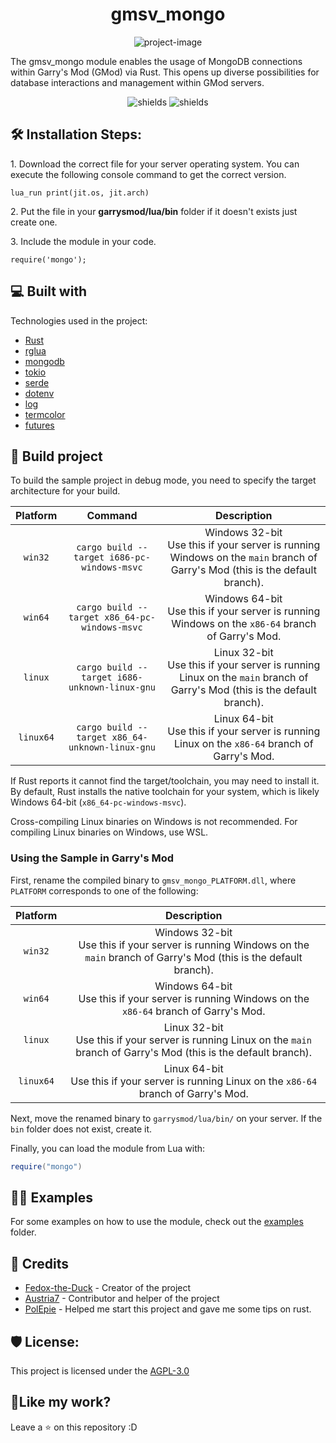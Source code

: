 <h1 align="center" id="title">gmsv_mongo</h1>

<p align="center"><img src="https://socialify.git.ci/Fedox-die-Ente/gmsv_mongo/image?font=Jost&issues=1&language=1&name=1&owner=1&pattern=Floating%20Cogs&pulls=1&stargazers=1&theme=Dark" alt="project-image"></p>
<p id="description">The gmsv_mongo module enables the usage of MongoDB connections within Garry's Mod (GMod) via Rust. This opens up diverse possibilities for database interactions and management within GMod servers.</p>

<p align="center"><img src="https://img.shields.io/badge/License-MIT-green" alt="shields">   <img src="https://img.shields.io/github/release/Fedox-die-Ente/gmsv_mongo?include_prereleases=&amp;sort=semver&amp;color=green" alt="shields"></p>

<h2>🛠️ Installation Steps:</h2>

<p>1. Download the correct file for your server operating system. You can execute the following console command to get the correct version.</p>

```
lua_run print(jit.os, jit.arch)
```

<p>2. Put the file in your <b>garrysmod/lua/bin</b> folder if it doesn't exists just create one.</p>

<p>3. Include the module in your code.</p>

```
require('mongo');
```

<h2>💻 Built with</h2>

Technologies used in the project:

* [Rust](https://www.rust.de/startseite)
* [rglua](https://github.com/Vurv78/rglua)
* [mongodb](https://github.com/mongodb/mongo-rust-driver)
* [tokio](https://docs.rs/tokio/1.37.0/tokio/index.html)
* [serde](https://docs.rs/serde/latest/serde/)
* [dotenv](https://docs.rs/dotenv/0.15.0/dotenv/)
* [log](https://docs.rs/log/0.4.21/log/)
* [termcolor](https://docs.rs/termcolor/1.4.1/termcolor/)
* [futures](https://docs.rs/futures/0.3.30/futures/)

<h2>🔨 Build project</h2>

To build the sample project in debug mode, you need to specify the target architecture for your build.

| Platform  |                     Command                     |                                                          Description                                                           |
|:---------:|:-----------------------------------------------:|:------------------------------------------------------------------------------------------------------------------------------:|
|  `win32`  |   `cargo build --target i686-pc-windows-msvc`   | Windows 32-bit<br>Use this if your server is running Windows on the `main` branch of Garry's Mod (this is the default branch). |
|  `win64`  |  `cargo build --target x86_64-pc-windows-msvc`  |              Windows 64-bit<br>Use this if your server is running Windows on the `x86-64` branch of Garry's Mod.               |
|  `linux`  |  `cargo build --target i686-unknown-linux-gnu`  |   Linux 32-bit<br>Use this if your server is running Linux on the `main` branch of Garry's Mod (this is the default branch).   |
| `linux64` | `cargo build --target x86_64-unknown-linux-gnu` |                Linux 64-bit<br>Use this if your server is running Linux on the `x86-64` branch of Garry's Mod.                 |

If Rust reports it cannot find the target/toolchain, you may need to install it. By default, Rust installs the native
toolchain for your system, which is likely Windows 64-bit (`x86_64-pc-windows-msvc`).

Cross-compiling Linux binaries on Windows is not recommended. For compiling Linux binaries on Windows, use WSL.

### Using the Sample in Garry's Mod

First, rename the compiled binary to `gmsv_mongo_PLATFORM.dll`, where `PLATFORM` corresponds to one of the following:

| Platform  |                                                          Description                                                           |
|:---------:|:------------------------------------------------------------------------------------------------------------------------------:|
|  `win32`  | Windows 32-bit<br>Use this if your server is running Windows on the `main` branch of Garry's Mod (this is the default branch). |
|  `win64`  |              Windows 64-bit<br>Use this if your server is running Windows on the `x86-64` branch of Garry's Mod.               |
|  `linux`  |   Linux 32-bit<br>Use this if your server is running Linux on the `main` branch of Garry's Mod (this is the default branch).   |
| `linux64` |                Linux 64-bit<br>Use this if your server is running Linux on the `x86-64` branch of Garry's Mod.                 |

Next, move the renamed binary to `garrysmod/lua/bin/` on your server. If the `bin` folder does not exist, create it.

Finally, you can load the module from Lua with:

```lua
require("mongo")
```

<h2>🧑‍💻 Examples</h2>

For some examples on how to use the module, check out the [examples](https://github.com/Fedox-die-Ente/gmsv_mongo/tree/master/examples) folder. 

<h2>🤵 Credits</h2>

- [Fedox-the-Duck](https://github.com/Fedox-die-Ente) - Creator of the project
- [Austria7](https://github.com/Austria7) - Contributor and helper of the project
- [PolEpie](https://github.com/polepie) - Helped me start this project and gave me some tips on rust.

<h2>🛡️ License:</h2>

This project is licensed under the [AGPL-3.0](LICENSE)

<h2>💖Like my work?</h2>

Leave a ⭐ on this repository :D
